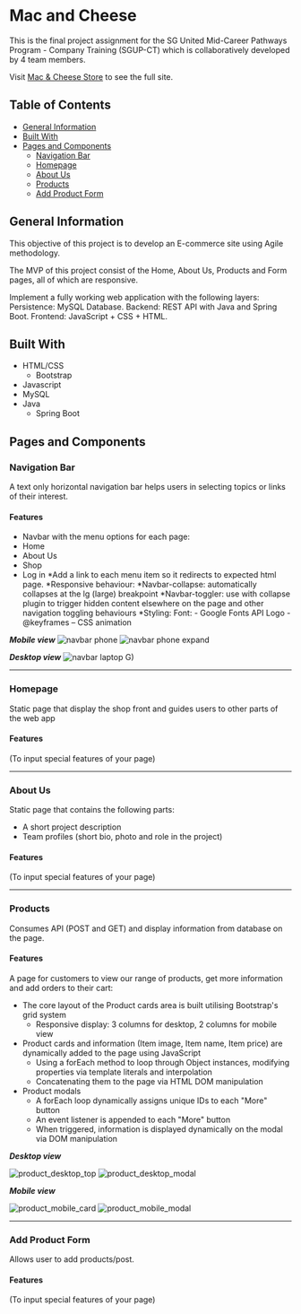 # Mac and Cheese

This is the final project assignment for the SG United Mid-Career Pathways Program - Company Training (SGUP-CT) which is collaboratively developed by 4 team members.

Visit [Mac & Cheese Store](https://google.com) to see the full site.

## Table of Contents
* [General Information](#general-information)
* [Built With](#built-with)
* [Pages and Components](#pages-and-components)
  * [Navigation Bar](#navigation-bar)
  * [Homepage](#homepage)
  * [About Us](#about-us)
  * [Products](#products)
  * [Add Product Form](#add-product-form)


## General Information
This objective of this project is to develop an E-commerce site using Agile methodology.

The MVP of this project consist of the Home, About Us, Products and Form pages, all of which are responsive.

Implement a fully working web application with the following layers:
Persistence: MySQL Database.
Backend: REST API with Java and Spring Boot.
Frontend: JavaScript + CSS + HTML.


## Built With
 * HTML/CSS
    * Bootstrap
 * Javascript
 * MySQL
 * Java
    * Spring Boot 


## Pages and Components
### Navigation Bar
A text only horizontal navigation bar helps users in selecting topics or links of their interest.

#### Features
* Navbar with the menu options for each page:
 *	Home
 *	About Us
 * Shop
 * Log in
*Add a link to each menu item so it redirects to expected html page.
*Responsive behaviour:
 *Navbar-collapse:  automatically collapses at the lg (large) breakpoint
 *Navbar-toggler: use with collapse plugin to trigger hidden content elsewhere on the page and other navigation toggling behaviours
*Styling: 
Font: -	Google Fonts API 
Logo - @keyframes – CSS animation 



***Mobile view***
![navbar phone](https://user-images.githubusercontent.com/97433106/155013006-4ac674e8-e898-4d39-8fe2-2cc7743b4338.JPG)
![navbar phone expand](https://user-images.githubusercontent.com/97433106/155011888-9459028b-673f-40f2-819a-80c03db24b25.JPG)

***Desktop view***
![navbar laptop ](https://user-images.githubusercontent.com/97433106/155011894-e913deb1-e9a8-4696-8afe-07d1f79faf50.jpg)
G)


---

### Homepage
Static page that display the shop front and guides users to other parts of the web app
#### Features
(To input special features of your page)

---

### About Us
Static page that contains the following parts:
* A short project description
* Team profiles (short bio, photo and role in the project)

#### Features
(To input special features of your page)

---

### Products
Consumes API (POST and GET) and display information from database on the page.
#### Features
A page for customers to view our range of products, get more information and add orders to their cart:
* The core layout of the Product cards area is built utilising Bootstrap's grid system 
    * Responsive display: 3 columns for desktop, 2 columns for mobile view
* Product cards and information (Item image, Item name, Item price) are dynamically added to the page using JavaScript
    * Using a forEach method to loop through Object instances, modifying properties via template literals and interpolation 
    * Concatenating them to the page via HTML DOM manipulation
* Product modals
    * A forEach loop dynamically assigns unique IDs to each "More" button
    * An event listener is appended to each "More" button
    * When triggered, information is displayed dynamically on the modal via DOM manipulation 
 
***Desktop view***

![product_desktop_top](https://user-images.githubusercontent.com/29788431/154963574-24767ac5-37ec-47ec-9920-3b651f6e2520.png)
![product_desktop_modal](https://user-images.githubusercontent.com/29788431/154963585-f786c7ac-a587-4274-9b88-0ba8995cd5e9.png)

***Mobile view***

![product_mobile_card](https://user-images.githubusercontent.com/29788431/154963654-9bcdc510-7e89-4e0d-8db1-71928a4ac52d.png)
![product_mobile_modal](https://user-images.githubusercontent.com/29788431/154963725-1117bf6e-a377-42ac-9c42-e708adc946cc.png)

---

### Add Product Form
Allows user to add products/post.
#### Features
(To input special features of your page)


